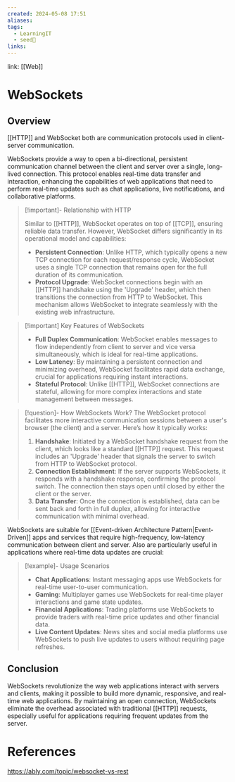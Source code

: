 ```yaml
---
created: 2024-05-08 17:51
aliases: 
tags:
  - LearningIT
  - seed🌱
links:
---
```


link: [[Web]]

# WebSockets

## Overview

[[HTTP]] and WebSocket both are communication protocols used in client-server communication.

WebSockets provide a way to open a bi-directional, persistent communication channel between the client and server over a single, long-lived connection. This protocol enables real-time data transfer and interaction, enhancing the capabilities of web applications that need to perform real-time updates such as chat applications, live notifications, and collaborative platforms.


> [!important]- Relationship with HTTP 
> 
> Similar to [[HTTP]], WebSocket operates on top of [[TCP]], ensuring reliable data transfer. However, WebSocket differs significantly in its operational model and capabilities: 
> - **Persistent Connection**: Unlike HTTP, which typically opens a new TCP connection for each request/response cycle, WebSocket uses a single TCP connection that remains open for the full duration of its communication. 
> - **Protocol Upgrade**: WebSocket connections begin with an [[HTTP]] handshake using the 'Upgrade' header, which then transitions the connection from HTTP to WebSocket. This mechanism allows WebSocket to integrate seamlessly with the existing web infrastructure.
> 


> [!important] Key Features of WebSockets 
> 
> - **Full Duplex Communication**: WebSocket enables messages to flow independently from client to server and vice versa simultaneously, which is ideal for real-time applications. 
> - **Low Latency**: By maintaining a persistent connection and minimizing overhead, WebSocket facilitates rapid data exchange, crucial for applications requiring instant interactions.
> - **Stateful Protocol**: Unlike [[HTTP]], WebSocket connections are stateful, allowing for more complex interactions and state management between messages.


> [!question]- How WebSockets Work?
> The WebSocket protocol facilitates more interactive communication sessions between a user's browser (the client) and a server. Here’s how it typically works:
> 
> 1. **Handshake**: Initiated by a WebSocket handshake request from the client, which looks like a standard [[HTTP]] request. This request includes an 'Upgrade' header that signals the server to switch from HTTP to WebSocket protocol.
> 2. **Connection Establishment**: If the server supports WebSockets, it responds with a handshake response, confirming the protocol switch. The connection then stays open until closed by either the client or the server.
> 3. **Data Transfer**: Once the connection is established, data can be sent back and forth in full duplex, allowing for interactive communication with minimal overhead.

WebSockets are suitable for [[Event-driven Architecture Pattern|Event-Driven]] apps and services that require high-frequency, low-latency communication between client and server. 
Also are particularly useful in applications where real-time data updates are crucial:

> [!example]- Usage Scenarios
> - **Chat Applications**: Instant messaging apps use WebSockets for real-time user-to-user communication.
> - **Gaming**: Multiplayer games use WebSockets for real-time player interactions and game state updates.
> - **Financial Applications**: Trading platforms use WebSockets to provide traders with real-time price updates and other financial data.
> - **Live Content Updates**: News sites and social media platforms use WebSockets to push live updates to users without requiring page refreshes.

## Conclusion

WebSockets revolutionize the way web applications interact with servers and clients, making it possible to build more dynamic, responsive, and real-time web applications. By maintaining an open connection, WebSockets eliminate the overhead associated with traditional [[HTTP]] requests, especially useful for applications requiring frequent updates from the server.


# References
https://ably.com/topic/websocket-vs-rest

